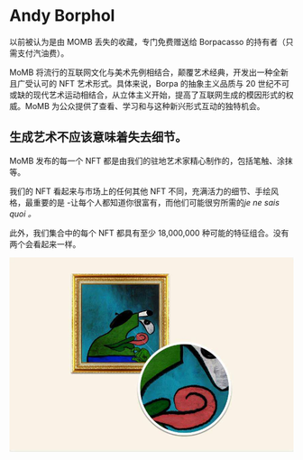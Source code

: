 # Andy Borphol

以前被认为是由 MOMB 丢失的收藏，专门免费赠送给 Borpacasso 的持有者（只需支付汽油费）。

MoMB 将流行的互联网文化与美术先例相结合，颠覆艺术经典，开发出一种全新且广受认可的 NFT 艺术形式。具体来说，Borpa 的抽象主义品质与 20 世纪不可或缺的现代艺术运动相结合，从立体主义开始，提高了互联网生成的模因形式的权威。MoMB 为公众提供了查看、学习和与这种新兴形式互动的独特机会。

## 生成艺术不应该意味着失去细节。

MoMB 发布的每一个 NFT 都是由我们的驻地艺术家精心制作的，包括笔触、涂抹等。

我们的 NFT 看起来与市场上的任何其他 NFT 不同，充满活力的细节、手绘风格，最重要的是 -让每个人都知道你很富有，而他们可能很穷所需的*je ne sais quoi 。*

此外，我们集合中的每个 NFT 都具有至少 18,000,000 种可能的特征组合。没有两个会看起来一样。

![NFT](20220903094637.jpg)
